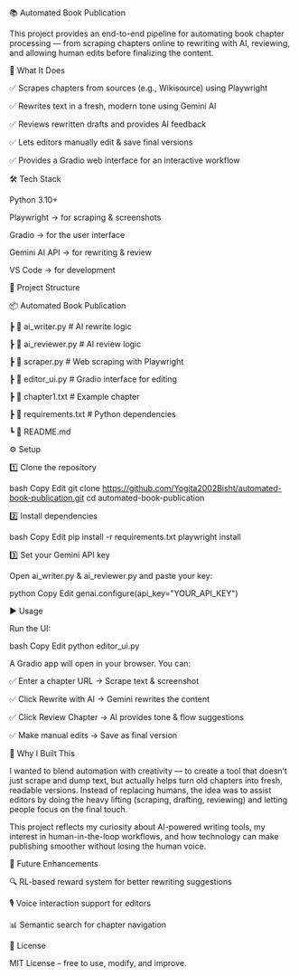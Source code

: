 📚 Automated Book Publication

This project provides an end-to-end pipeline for automating book chapter processing — from scraping chapters online to rewriting with AI, reviewing, and allowing human edits before finalizing the content.

🚀 What It Does

✅ Scrapes chapters from sources (e.g., Wikisource) using Playwright

✅ Rewrites text in a fresh, modern tone using Gemini AI

✅ Reviews rewritten drafts and provides AI feedback

✅ Lets editors manually edit & save final versions

✅ Provides a Gradio web interface for an interactive workflow

🛠 Tech Stack

Python 3.10+

Playwright → for scraping & screenshots

Gradio → for the user interface

Gemini AI API → for rewriting & review

VS Code → for development

📂 Project Structure

📦 Automated Book Publication

 ┣ 📜 ai_writer.py        # AI rewrite logic
 
 ┣ 📜 ai_reviewer.py      # AI review logic
 
 ┣ 📜 scraper.py          # Web scraping with Playwright
 
 ┣ 📜 editor_ui.py        # Gradio interface for editing
 
 ┣ 📜 chapter1.txt        # Example chapter

 ┣ 📜 requirements.txt    # Python dependencies
 
 ┗ 📜 README.md
 
⚙️ Setup

1️⃣ Clone the repository

bash
Copy
Edit
git clone https://github.com/Yogita2002Bisht/automated-book-publication.git
cd automated-book-publication

2️⃣ Install dependencies

bash
Copy
Edit
pip install -r requirements.txt
playwright install

3️⃣ Set your Gemini API key

Open ai_writer.py & ai_reviewer.py and paste your key:

python
Copy
Edit
genai.configure(api_key="YOUR_API_KEY")

▶️ Usage

Run the UI:

bash
Copy
Edit
python editor_ui.py

A Gradio app will open in your browser. You can:

✅ Enter a chapter URL → Scrape text & screenshot

✅ Click Rewrite with AI → Gemini rewrites the content

✅ Click Review Chapter → AI provides tone & flow suggestions

✅ Make manual edits → Save as final version

🎯 Why I Built This

I wanted to blend automation with creativity — to create a tool that doesn’t just scrape and dump text, but actually helps turn old chapters into fresh, readable versions. Instead of replacing humans, the idea was to assist editors by doing the heavy lifting (scraping, drafting, reviewing) and letting people focus on the final touch.

This project reflects my curiosity about AI-powered writing tools, my interest in human-in-the-loop workflows, and how technology can make publishing smoother without losing the human voice.

📌 Future Enhancements

🔍 RL-based reward system for better rewriting suggestions

🎙 Voice interaction support for editors

📊 Semantic search for chapter navigation

📜 License

MIT License – free to use, modify, and improve.

